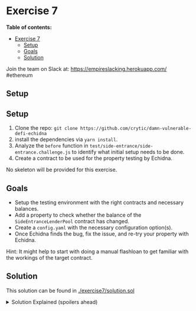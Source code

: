 # Exercise 7

**Table of contents:**

- [Exercise 7](#exercise-7)
  - [Setup](#setup)
  - [Goals](#goals)
  - [Solution](#solution)

Join the team on Slack at: https://empireslacking.herokuapp.com/ #ethereum

## Setup

## Setup

1. Clone the repo: `git clone https://github.com/crytic/damn-vulnerable-defi-echidna`
2. install the dependencies via `yarn install`.
3. Analyze the `before` function in `test/side-entrance/side-entrance.challenge.js` to identify what initial setup needs to be done.
4. Create a contract to be used for the property testing by Echidna.

No skeleton will be provided for this exercise.

## Goals

- Setup the testing environment with the right contracts and necessary balances.
- Add a property to check whether the balance of the `SideEntranceLenderPool` contract has changed.
- Create a `config.yaml` with the necessary configuration option(s).
- Once Echidna finds the bug, fix the issue, and re-try your property with Echidna.

Hint: It might help to start with doing a manual flashloan to get familiar with the workings of the target contract.

## Solution

This solution can be found in [./exercise7/solution.sol](./exercise7/solution.sol)

[ctf]: https://www.damnvulnerabledefi.xyz/

<details>
<summary>Solution Explained (spoilers ahead)</summary>

The goal of the side entrance challenge is to realize that the contract's accounting of its ETH balance is misconfigured. `balanceBefore` is used to track the balance of the contract before the flash loan BUT `address(this).balance` is used to track the balance of the contract after the flash loan. Thus, you can use the deposit function to repay your flash loan while still maintaining that the contract's total balance of ETH has not changed (i.e. `address(this).balance >= balanceBefore`). Since the ETH that was deposited is now owned by you, you can now also withdraw it and drain all the funds from the contract.

In order for Echidna to be able to interact with the `SideEntranceLenderPool`, it has to be deployed first. However, deploying and funding it from the contract to be used by Echidna won't work, as the funding transaction's `msg.sender` is the contract itself. This means that the owner of the funds is the Echidna contract and therefore it can remove the funds by calling `withdraw()`, without the need for the exploit.

To prevent that issue, a simple factory contract has to be created to deploy the pool without setting the Echidna property testing contract as the owner of the funds. This factory has a public function that deploys a `SideEntranceLenderPool`, funds it with the given amount, and return its address. Now, since the Echidna testing contract is not the owner of the funds, it cannot call `withdraw()` to empty the pool.

Now that the challenge is set up as intended, we proceed to solve it by instructing Echidna to do a flashloan. Using the `setEnableWithdraw` and `setEnableDeposit` Echidna will search for function(s) to call inside the flashloan callback to try and break the `testPoolBalance` property.

At some point Echidna will identify that if (1) `deposit` is used to pay back the flash loan and (2) `withdraw` is called right after, the `testPoolBalance` property breaks.

Example Echidna output:

```
echidna . --contract EchidnaSideEntranceLenderPool --config config.yaml
...
testPoolBalance(): failed!💥
  Call sequence:
    execute() Value: 0x103
    setEnableDeposit(true,256)
    flashLoan(1)
    setEnableWithdraw(true)
    setEnableDeposit(false,0)
    execute()
    testPoolBalance()
...
```

</details>

